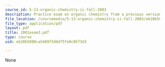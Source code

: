```yaml
---
course_id: 5-13-organic-chemistry-ii-fall-2003
description: Practice exam on organic chemistry from a previous version of this course.
file_location: /coursemedia/5-13-organic-chemistry-ii-fall-2003/eb28b5890ca5469f3d6d75fe0c0573d3_2001exam3.pdf
file_type: application/pdf
layout: pdf
title: 2001exam3.pdf
type: course
uid: eb28b5890ca5469f3d6d75fe0c0573d3

---
```

None